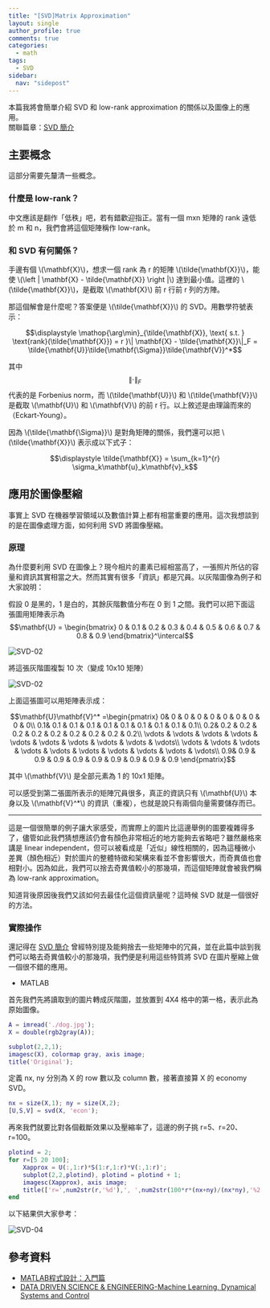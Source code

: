 ```yaml
---
title: "[SVD]Matrix Approximation"
layout: single
author_profile: true
comments: true
categories:
  - math
tags:
  - SVD
sidebar:
  nav: "sidepost"
---
```

本篇我將會簡單介紹 SVD 和 low-rank approximation 的關係以及圖像上的應用。  
關聯篇章：[SVD 簡介](https://alexmav04.github.io/math/SVD-introduction/)

## 主要概念

這部分需要先釐清一些概念。

### 什麼是 low-rank？
中文應該是翻作「低秩」吧，若有錯歡迎指正。當有一個 mxn 矩陣的 rank 遠低於 m 和 n，我們會將這個矩陣稱作 low-rank。

### 和 SVD 有何關係？
手邊有個 \\(\mathbf{X}\\)，想求一個 rank 為 r 的矩陣 \\(\tilde{\mathbf{X}}\\)，能使 \\(\left \| \mathbf{X} - \tilde{\mathbf{X}} \right \|\\) 達到最小值。這裡的 \\(\tilde{\mathbf{X}}\\)，是截取 \\(\mathbf{X}\\) 前 r 行前 r 列的方陣。

那這個解會是什麼呢？答案便是 \\(\tilde{\mathbf{X}}\\) 的 SVD。用數學符號表示：

$$\displaystyle \mathop{\arg\min}_{\tilde{\mathbf{X}}, \text{ s.t. } \text{rank}(\tilde{\mathbf{X}}) = r }\| \mathbf{X} - \tilde{\mathbf{X}}\|_F = \tilde{\mathbf{U}}\tilde{\mathbf{\Sigma}}\tilde{\mathbf{V}}^*$$

其中 $$\left \| \cdot \right \|_F$$ 代表的是 Forbenius norm，而 \\(\tilde{\mathbf{U}}\\) 和 \\(\tilde{\mathbf{V}}\\) 是截取 \\(\mathbf{U}\\) 和 \\(\mathbf{V}\\) 的前 r 行。以上敘述是由理論而來的（Eckart-Young）。

因為 \\(\tilde{\mathbf{\Sigma}}\\) 是對角矩陣的關係，我們還可以把 \\(\tilde{\mathbf{X}}\\) 表示成以下式子：

$$\displaystyle \tilde{\mathbf{X}} = \sum_{k=1}^{r} \sigma_k\mathbf{u}_k\mathbf{v}_k$$


## 應用於圖像壓縮
事實上 SVD 在機器學習領域以及數值計算上都有相當重要的應用。這次我想談到的是在圖像處理方面，如何利用 SVD 將圖像壓縮。

### 原理
為什麼要利用 SVD 在圖像上？現今相片的畫素已經相當高了，一張照片所佔的容量和資訊其實相當之大。然而其實有很多「資訊」都是冗員。以灰階圖像為例子和大家說明：

假設 0 是黑的，1 是白的，其餘灰階數值分布在 0 到 1 之間。我們可以把下面這張圖用矩陣表示為
$$\mathbf{U} = \begin{bmatrix}
0 & 0.1 & 0.2 & 0.3 & 0.4 & 0.5 & 0.6 & 0.7 & 0.8 & 0.9
\end{bmatrix}^\intercal$$

![SVD-02](https://i.imgur.com/EDGdxQM.jpg)

將這張灰階圖複製 10 次（變成 10x10 矩陣）

![SVD-02](https://i.imgur.com/7rPspyV.jpg)

上面這張圖可以用矩陣表示成：

$$\mathbf{U}\mathbf{V}^* =\begin{pmatrix}
 0& 0 & 0 & 0 & 0 & 0 & 0 & 0 & 0 & 0\\ 
 0.1& 0.1 & 0.1 & 0.1 & 0.1 & 0.1 & 0.1 & 0.1 & 0.1 & 0.1\\ 
 0.2& 0.2 & 0.2 & 0.2 & 0.2 & 0.2 & 0.2 & 0.2 & 0.2 & 0.2\\ 
 \vdots & \vdots & \vdots & \vdots & \vdots & \vdots & \vdots & \vdots & \vdots & \vdots\\ 
 \vdots & \vdots & \vdots & \vdots & \vdots & \vdots & \vdots & \vdots & \vdots & \vdots\\ 
 0.9& 0.9 & 0.9 & 0.9 & 0.9 & 0.9 & 0.9 & 0.9 & 0.9 & 0.9
\end{pmatrix}$$

其中 \\(\mathbf{V}\\) 是全部元素為 1 的 10x1 矩陣。

可以感受到第二張圖所表示的矩陣冗員很多，真正的資訊只有 \\(\mathbf{U}\\) 本身以及 \\(\mathbf{V}^*\\) 的資訊（重複），也就是說只有兩個向量需要儲存而已。

---

這是一個很簡單的例子讓大家感受，而實際上的圖片比這邊舉例的圖要複雜得多了，儘管如此我們猜想應該仍會有顏色非常相近的地方能夠去省略吧？雖然嚴格來講是 linear independent，但可以被看成是「近似」線性相關的，因為這種微小差異（顏色相近）對於圖片的整體特徵和架構來看並不會影響很大，而奇異值也會相對小。因為如此，我們可以捨去奇異值較小的那幾項，而這個矩陣就會被我們稱為 low-rank approximation。

知道背後原因後我們又該如何去最佳化這個資訊量呢？這時候 SVD 就是一個很好的方法。

### 實際操作

還記得在 [SVD 簡介](https://alexmav04.github.io/math/SVD-introduction/) 曾經特別提及能夠捨去一些矩陣中的冗員，並在此篇中談到我們可以略去奇異值較小的那幾項，我們便是利用這些特質將 SVD 在圖片壓縮上做一個很不錯的應用。

* MATLAB

首先我們先將讀取到的圖片轉成灰階圖，並放置到 4X4 格中的第一格，表示此為原始圖像。
```matlab
A = imread('./dog.jpg');
X = double(rgb2gray(A)); 

subplot(2,2,1);
imagesc(X), colormap gray, axis image;
title('Original');
```
定義 nx, ny 分別為 X 的 row 數以及 column 數，接著直接算 X 的 economy SVD。
```matlab
nx = size(X,1); ny = size(X,2);
[U,S,V] = svd(X, 'econ');
```
再來我們就要比對各個截斷效果以及壓縮率了，這邊的例子挑 r=5、r=20、r=100。

```matlab
plotind = 2;
for r=[5 20 100];
    Xapprox = U(:,1:r)*S(1:r,1:r)*V(:,1:r)';
    subplot(2,2,plotind), plotind = plotind + 1;
    imagesc(Xapprox), axis image;
    title(['r=',num2str(r,'%d'),', ',num2str(100*r*(nx+ny)/(nx*ny),'%2.2f'),'% storage']);
end
```
以下結果供大家參考：

![SVD-04](https://i.imgur.com/yAJ470f.jpg)


## 參考資料
* [MATLAB程式設計：入門篇](http://mirlab.org/jang/books/matlabProgramming4beginner/)
* [DATA DRIVEN SCIENCE & ENGINEERING-Machine Learning, Dynamical Systems and Control](http://databookuw.com/)